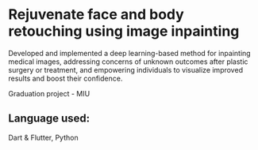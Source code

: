 # Rejuvenate face and body retouching using image inpainting

Developed and implemented a deep learning-based method for inpainting medical images, 
addressing concerns of unknown outcomes after plastic surgery or treatment, and 
empowering individuals to visualize improved results and boost their confidence.

Graduation project - MIU

## Language used: 
Dart & Flutter, Python
